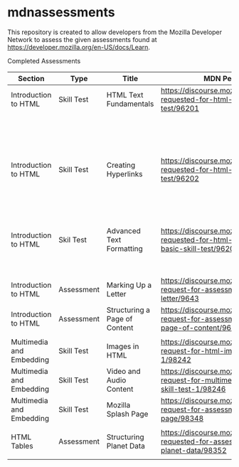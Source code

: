 # mdnassessments

This repository is created to allow developers from the Mozilla Developer Network to assess the given assessments found at https://developer.mozilla.org/en-US/docs/Learn.

Completed Assessments

| Section                  	| Type       	| Title                         	| MDN Peer Review                                                                                         	| Code                                                                  	|
|--------------------------	|------------	|-------------------------------	|---------------------------------------------------------------------------------------------------------	|-----------------------------------------------------------------------	|
| Introduction to HTML     	| Skill Test 	| HTML Text Fundamentals        	| https://discourse.mozilla.org/t/assessment-requested-for-html-text-basics-skill-test/96201              	| [Task 1](https://jsfiddle.net/maria_ringes/r3o7waxu/17/)                         	|
|                          	|            	|                               	|                                                                                                         	| [Task 2](https://jsfiddle.net/maria_ringes/8Ltrz9v6/12/)                       	|
|                          	|            	|                               	|                                                                                                         	| [Task 3](https://jsfiddle.net/maria_ringes/wksc54fg/8/)                         	|
| Introduction to HTML     	| Skill Test 	| Creating Hyperlinks           	| https://discourse.mozilla.org/t/assessment-requested-for-html-links-basic-skill-test/96202              	| [Task 1](https://jsfiddle.net/maria_ringes/eus5ftaj/7/)                         	|
|                          	|            	|                               	|                                                                                                         	| [Task 2](https://jsfiddle.net/maria_ringes/gvm9Lur4/14/)                       	|
|                          	|            	|                               	|                                                                                                         	| [Task 3](https://jsfiddle.net/maria_ringes/28dzg7hc/5/)                         	|
| Introduction to HTML     	| Skil Test  	| Advanced Text Formatting      	| https://discourse.mozilla.org/t/assessment-requested-for-html-advanced-html-text-basic-skill-test/96209 	| [Task 1](https://jsfiddle.net/maria_ringes/80ftvh2y/4/)                         	|
|                          	|            	|                               	|                                                                                                         	| [Task 2](https://jsfiddle.net/maria_ringes/9xrjg07L/5/)                         	|
| Introduction to HTML     	| Assessment 	| Marking Up a Letter            	| https://discourse.mozilla.org/t/assessment-request-for-assessment-marking-up-a-letter/9643              	| [Task 1](https://jsfiddle.net/maria_ringes/s70uwxyv/90/)     
| Introduction to HTML     	| Assessment 	| Structuring a Page of Content 	| https://discourse.mozilla.org/t/assessment-request-for-assessment-structuring-a-page-of-content/96435   	| [Task 1](https://jsfiddle.net/maria_ringes/zk4v2q5n/13/)                        	|
|                          	|            	|                               	|                                                                                                         	|                                                                       	|
| Multimedia and Embedding 	| Skill Test 	| Images in HTML                	| https://discourse.mozilla.org/t/assessment-request-for-html-images-skill-test-1/98242                   	| [Task 1](https://jsfiddle.net/maria_ringes/quamw51v/12/)                        	|
| Multimedia and Embedding 	| Skill Test 	| Video and Audio Content       	| https://discourse.mozilla.org/t/assessment-request-for-multimedia-and-embedding-skill-test-1/98246      	| [Task 1](https://jsfiddle.net/maria_ringes/5b2u1sjr/41/)                        	|
| Multimedia and Embedding 	| Skill Test 	| Mozilla Splash Page           	| https://discourse.mozilla.org/t/assessment-request-for-assessment-mozilla-splash-page/98348             	| [Task 1](https://mariaringes.github.io/mdnassessments/mozilla-splash-page/)     	|
|                          	|            	|                               	|                                                                                                         	|                                                                       	|
| HTML Tables              	| Assessment 	| Structuring Planet Data       	| https://discourse.mozilla.org/t/assessment-requested-for-assessment-structuring-planet-data/98352       	| [Task 1](https://mariaringes.github.io/mdnassessments/structuring-planet-data/) 	|
|                          	|            	|                               	|                                                                                                         	|                                                                       	|
